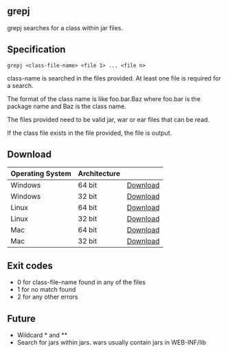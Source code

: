 grepj
-----

grepj searches for a class within jar files.

Specification
-------------

    grepj <class-file-name> <file 1> ... <file n>

class-name is searched in the files provided. At least one file is required for a search.

The format of the class name is like foo.bar.Baz where foo.bar is the package name and Baz is the class name.

The files provided need to be valid jar, war or ear files that can be read.

If the class file exists in the file provided, the file is output.

Download
--------

| Operating System | Architecture |                                                                           |
|------------------|--------------|---------------------------------------------------------------------------|
| Windows          | 64 bit       | [Download](http://grepj.s3.amazonaws.com/release/windows_amd64/grepj.exe) |
| Windows          | 32 bit       | [Download](http://grepj.s3.amazonaws.com/release/windows_386/grepj.exe)   |
| Linux            | 64 bit       | [Download](http://grepj.s3.amazonaws.com/release/linux_amd64/grepj)       |
| Linux            | 32 bit       | [Download](http://grepj.s3.amazonaws.com/release/linux_386/grepj)         |
| Mac              | 64 bit       | [Download](http://grepj.s3.amazonaws.com/release/darwin_amd64/grepj)      |
| Mac              | 32 bit       | [Download](http://grepj.s3.amazonaws.com/release/darwin_386/grepj)        |

Exit codes
----------

* 0 for class-file-name found in any of the files
* 1 for no match found
* 2 for any other errors


Future
------

* Wildcard * and **
* Search for jars within jars. wars usually contain jars in WEB-INF/lib

